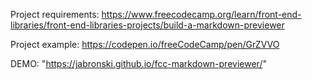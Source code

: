Project requirements: https://www.freecodecamp.org/learn/front-end-libraries/front-end-libraries-projects/build-a-markdown-previewer

Project example: https://codepen.io/freeCodeCamp/pen/GrZVVO

DEMO: "https://jabronski.github.io/fcc-markdown-previewer/"
